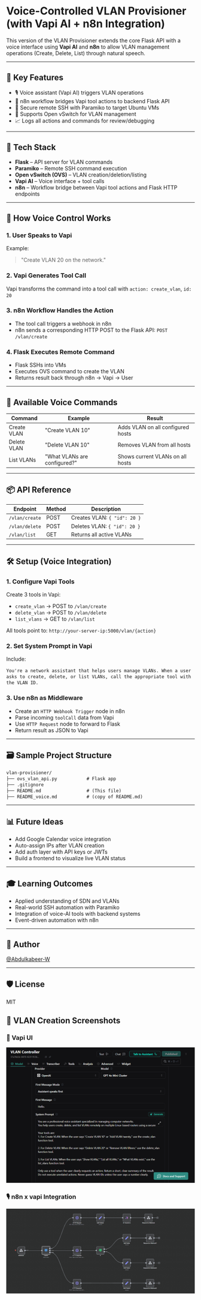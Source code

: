 # Voice-Controlled VLAN Provisioner (with Vapi AI + n8n Integration)

This version of the VLAN Provisioner extends the core Flask API with a voice interface using **Vapi AI** and **n8n** to allow VLAN management operations (Create, Delete, List) through natural speech.

---

## 🧠 Key Features

* 🎙️ Voice assistant (Vapi AI) triggers VLAN operations
* 🔄 n8n workflow bridges Vapi tool actions to backend Flask API
* 🔐 Secure remote SSH with Paramiko to target Ubuntu VMs
* 📡 Supports Open vSwitch for VLAN management
* 📈 Logs all actions and commands for review/debugging

---

## 🔧 Tech Stack

* **Flask** – API server for VLAN commands
* **Paramiko** – Remote SSH command execution
* **Open vSwitch (OVS)** – VLAN creation/deletion/listing
* **Vapi AI** – Voice interface + tool calls
* **n8n** – Workflow bridge between Vapi tool actions and Flask HTTP endpoints

---

## 🎤 How Voice Control Works

### 1. **User Speaks to Vapi**

Example:

> "Create VLAN 20 on the network."

### 2. **Vapi Generates Tool Call**

Vapi transforms the command into a tool call with `action: create_vlan`, `id: 20`

### 3. **n8n Workflow Handles the Action**

* The tool call triggers a webhook in n8n
* n8n sends a corresponding HTTP POST to the Flask API: `POST /vlan/create`

### 4. **Flask Executes Remote Command**

* Flask SSHs into VMs
* Executes OVS command to create the VLAN
* Returns result back through n8n → Vapi → User

---

## 🧩 Available Voice Commands

| Command     | Example                      | Result                            |
| ----------- | ---------------------------- | --------------------------------- |
| Create VLAN | "Create VLAN 10"             | Adds VLAN on all configured hosts |
| Delete VLAN | "Delete VLAN 10"             | Removes VLAN from all hosts       |
| List VLANs  | "What VLANs are configured?" | Shows current VLANs on all hosts  |

---

## 📦 API Reference

| Endpoint       | Method | Description                  |
| -------------- | ------ | ---------------------------- |
| `/vlan/create` | POST   | Creates VLAN: `{ "id": 20 }` |
| `/vlan/delete` | POST   | Deletes VLAN: `{ "id": 20 }` |
| `/vlan/list`   | GET    | Returns all active VLANs     |

---

## 🛠 Setup (Voice Integration)

### 1. Configure Vapi Tools

Create 3 tools in Vapi:

* `create_vlan` → POST to `/vlan/create`
* `delete_vlan` → POST to `/vlan/delete`
* `list_vlans` → GET to `/vlan/list`

All tools point to: `http://your-server-ip:5000/vlan/{action}`

### 2. Set System Prompt in Vapi

Include:

```text
You're a network assistant that helps users manage VLANs. When a user asks to create, delete, or list VLANs, call the appropriate tool with the VLAN ID.
```

### 3. Use n8n as Middleware

* Create an `HTTP Webhook Trigger` node in n8n
* Parse incoming `toolCall` data from Vapi
* Use `HTTP Request` node to forward to Flask
* Return result as JSON to Vapi

---

## 🗃 Sample Project Structure

```
vlan-provisioner/
├── ovs_vlan_api.py           # Flask app
├── .gitignore
├── README.md                 # (This file)
├── README_voice.md           # (copy of README.md)
```

---

## 📊 Future Ideas

* Add Google Calendar voice integration
* Auto-assign IPs after VLAN creation
* Add auth layer with API keys or JWTs
* Build a frontend to visualize live VLAN status

---

## 🎓 Learning Outcomes

* Applied understanding of SDN and VLANs
* Real-world SSH automation with Paramiko
* Integration of voice-AI tools with backend systems
* Event-driven automation with n8n

---

## 📣 Author

[@Abdulkabeer-W](https://github.com/Abdulkabeer-W)

---

## 🛡 License

MIT


## 🔧 VLAN Creation Screenshots

### 🧩 Vapi UI

![Vapi UI](assets/vapi_UI.png)

### 🎙️ n8n x vapi Integration

![Vapi x n8n Integration](assets/n8n_workflow.png)
